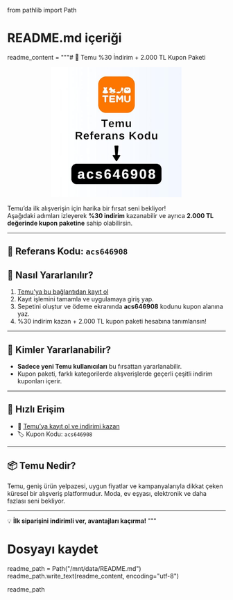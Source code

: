 from pathlib import Path

# README.md içeriği
readme_content = """# 🎁 Temu %30 İndirim + 2.000 TL Kupon Paketi

<p align="center">
  <img src="temu referans kodu.jpg" alt="Temu Referans Kodu: acs646908" width="300"/>
</p>

Temu’da ilk alışverişin için harika bir fırsat seni bekliyor!  
Aşağıdaki adımları izleyerek **%30 indirim** kazanabilir ve ayrıca **2.000 TL değerinde kupon paketine** sahip olabilirsin.

---

## 🔑 Referans Kodu: `acs646908`

## 🛒 Nasıl Yararlanılır?

1. [Temu'ya bu bağlantıdan kayıt ol](https://temu.to/m/u9fu1v7mn0z)
2. Kayıt işlemini tamamla ve uygulamaya giriş yap.
3. Sepetini oluştur ve ödeme ekranında **acs646908** kodunu kupon alanına yaz.
4. %30 indirim kazan + 2.000 TL kupon paketi hesabına tanımlansın!

---

## 🎯 Kimler Yararlanabilir?

- **Sadece yeni Temu kullanıcıları** bu fırsattan yararlanabilir.
- Kupon paketi, farklı kategorilerde alışverişlerde geçerli çeşitli indirim kuponları içerir.

---

## 🔗 Hızlı Erişim

- 📲 [Temu’ya kayıt ol ve indirimi kazan](https://temu.to/m/u9fu1v7mn0z)
- 🏷️ Kupon Kodu: `acs646908`

---

## 📦 Temu Nedir?

Temu, geniş ürün yelpazesi, uygun fiyatlar ve kampanyalarıyla dikkat çeken küresel bir alışveriş platformudur. Moda, ev eşyası, elektronik ve daha fazlası seni bekliyor.

---

💡 **İlk siparişini indirimli ver, avantajları kaçırma!**
"""

# Dosyayı kaydet
readme_path = Path("/mnt/data/README.md")
readme_path.write_text(readme_content, encoding="utf-8")

readme_path
